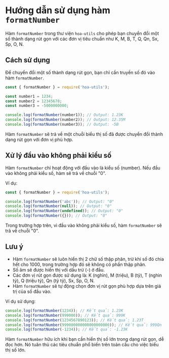 # Hướng dẫn sử dụng hàm `formatNumber`

Hàm `formatNumber` trong thư viện `hoa-utils` cho phép bạn chuyển đổi một số thành dạng rút gọn với các đơn vị tiêu chuẩn như K, M, B, T, Q, Qn, Sx, Sp, O, N.

## Cách sử dụng

Để chuyển đổi một số thành dạng rút gọn, bạn chỉ cần truyền số đó vào hàm `formatNumber`.

```javascript
const { formatNumber } = require('hoa-utils');

const number1 = 1234;
const number2 = 12345678;
const number3 = -5000000000;

console.log(formatNumber(number1)); // Output: 1.23K
console.log(formatNumber(number2)); // Output: 12.35M
console.log(formatNumber(number3)); // Output: -5B
```

Hàm `formatNumber` sẽ trả về một chuỗi biểu thị số đã được chuyển đổi thành dạng rút gọn với đơn vị phù hợp.

## Xử lý đầu vào không phải kiểu số

Hàm `formatNumber` chỉ hoạt động với đầu vào là kiểu số (number). Nếu đầu vào không phải kiểu số, hàm sẽ trả về chuỗi "0".

Ví dụ:

```javascript
const { formatNumber } = require('hoa-utils');

console.log(formatNumber('abc')); // Output: "0"
console.log(formatNumber(null)); // Output: "0"
console.log(formatNumber(undefined)); // Output: "0"
console.log(formatNumber({})); // Output: "0"
```

Trong trường hợp trên, vì đầu vào không phải kiểu số, hàm `formatNumber` sẽ trả về chuỗi "0".

## Lưu ý

- Hàm `formatNumber` sẽ luôn hiển thị 2 chữ số thập phân, trừ khi số đó chia hết cho 1000, trong trường hợp đó sẽ không có phần thập phân.
- Số âm sẽ được hiển thị với dấu trừ (-) ở đầu.
- Các đơn vị rút gọn được sử dụng là: K (nghìn), M (triệu), B (tỷ), T (nghìn tỷ), Q (triệu tỷ), Qn (tỷ tỷ), Sx, Sp, O, N.
- Hàm `formatNumber` sẽ tự động chọn đơn vị rút gọn phù hợp dựa trên giá trị của số đầu vào.

Ví dụ sử dụng:

```javascript
console.log(formatNumber(1234)); // Kết quả: 1.23K
console.log(formatNumber(999000)); // Kết quả: 999K
console.log(formatNumber(1234567890123)); // Kết quả: 1.23T
console.log(formatNumber(999000000000000000000)); // Kết quả: 999Qn
console.log(formatNumber(-1234)); // Kết quả: -1.23K
```

Hàm `formatNumber` hữu ích khi bạn cần hiển thị số lớn trong dạng rút gọn, dễ đọc hơn. Nó tuân thủ các tiêu chuẩn phổ biến trên toàn cầu cho việc biểu thị số lớn.
